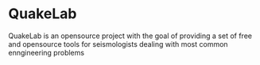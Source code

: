 # QuakeLab

QuakeLab is an opensource project with the goal of providing a set of free and opensource tools for seismologists dealing with most common enngineering problems
